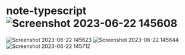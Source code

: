# note-typescript![Screenshot 2023-06-22 145608](https://github.com/tushar-upadhya/note-typescript/assets/113006456/6ec2e909-4bfc-4243-a5ed-8fc91badea6e)
![Screenshot 2023-06-22 145623](https://github.com/tushar-upadhya/note-typescript/assets/113006456/141099f1-a555-45e4-b56a-ffe94960d6d6)
![Screenshot 2023-06-22 145644](https://github.com/tushar-upadhya/note-typescript/assets/113006456/d5d01ff0-a555-403b-b055-e2b31a81b4ee)
![Screenshot 2023-06-22 145712](https://github.com/tushar-upadhya/note-typescript/assets/113006456/3d855860-61ff-4e12-9f06-07aad1d841c1)
